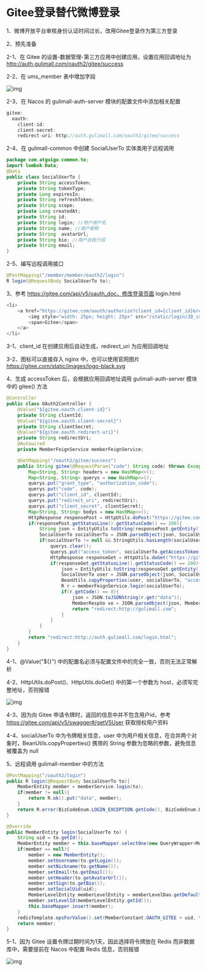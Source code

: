 # Gitee登录替代微博登录

1、微博开放平台审核身份认证时间过长，改用Gitee登录作为第三方登录

2、预先准备

2-1、在 Gitee 的设置-数据管理-第三方应用中创建应用，设置应用回调地址为 http://auth.gulimall.com/oauth2/gitee/success

2-2、在 ums_member 表中增加字段

![img](https://cdn.nlark.com/yuque/0/2023/png/2836791/1698892463965-d23fefe2-5c1a-488e-bc09-2b7c4c30e798.png)

2-3、在 Nacos 的 gulimall-auth-server 模块的配置文件中添加相关配置

```java
gitee:
  oauth:
    client-id: 
    client-secret: 
    redirect-uri: http://auth.gulimall.com/oauth2/gitee/success
```

2-4、在 gulimall-common 中创建 SocialUserTo 实体类用于远程调用

```java
package com.atguigu.common.to;
import lombok.Data;
@Data
public class SocialUserTo {
    private String accessToken;
    private String tokenType;
    private Long expiresIn;
    private String refreshToken;
    private String scope;
    private Long createdAt;
    private String id;
    private String login; //用户用户名
    private String name; //用户昵称
    private String  avatarUrl;
    private String bio; //用户自我介绍
    private String email;
}
```

2-5、编写远程调用接口

```java
@PostMapping("/member/member/oauth2/login")
R login(@RequestBody SocialUserTo to);
```

3、参考 https://gitee.com/api/v5/oauth_doc，修改登录页面 login.html

```java
<li>
    <a href="https://gitee.com/oauth/authorize?client_id={client_id}&redirect_uri={redirect_uri}&response_type=code">
        <img style="width: 25px; height: 25px" src="/static/login/JD_img/gitee.png"/>
        <span>Gitee</span>
    </a>
</li>
```

3-1、client_id 在创建应用后自动生成，redirect_uri 为应用回调地址

3-2、图标可以直接存入 nginx 中，也可以使用官网图片 https://gitee.com/static/images/logo-black.svg

4、生成 accessToken 后，会根据应用回调地址调用 gulimall-auth-server 模块中的 gitee() 方法

```java
@Controller
public class OAuth2Controller { 
    @Value("${gitee.oauth.client-id}")
    private String clientId;
    @Value("${gitee.oauth.client-secret}")
    private String clientSecret;
    @Value("${gitee.oauth.redirect-uri}")
    private String redirectUri;
    @Autowired
    private MemberFeignService memberFeignService;

    @GetMapping("/oauth2/gitee/success")
    public String gitee(@RequestParam("code") String code) throws Exception {
        Map<String, String> headers = new HashMap<>();
        Map<String, String> querys = new HashMap<>();
        querys.put("grant_type", "authorization_code");
        querys.put("code", code);
        querys.put("client_id", clientId);
        querys.put("redirect_uri", redirectUri);
        querys.put("client_secret", clientSecret);
        Map<String, String> bodys = new HashMap<>();
        HttpResponse responsePost = HttpUtils.doPost("https://gitee.com", "/oauth/token", "POST", headers, querys, bodys);
        if(responsePost.getStatusLine().getStatusCode() == 200){
            String json = EntityUtils.toString(responsePost.getEntity());
            SocialUserTo socialUserTo = JSON.parseObject(json, SocialUserTo.class);
            if(socialUserTo != null && StringUtils.hasLength(socialUserTo.getAccessToken())){
                querys.clear();
                querys.put("access_token", socialUserTo.getAccessToken());
                HttpResponse responseGet = HttpUtils.doGet("https://gitee.com", "/api/v5/user", "GET", headers, querys);
                if(responseGet.getStatusLine().getStatusCode() == 200){
                    json = EntityUtils.toString(responseGet.getEntity());
                    SocialUserTo user = JSON.parseObject(json, SocialUserTo.class);
                    BeanUtils.copyProperties(user, socialUserTo, "accessToken", "tokenType", "expiresIn", "refreshToken", "scope", "createdAt");
                    R r = memberFeignService.login(socialUserTo);
                    if(r.getCode() == 0){
                        json = JSON.toJSONString(r.get("data"));
                        MemberRespVo vo = JSON.parseObject(json, MemberRespVo.class);
                        return "redirect:http://gulimall.com";
                    }
                }
            }
        }
        return "redirect:http://auth.gulimall.com/login.html";
    }
}
```

4-1、@Value("${}") 中的配置名必须与配置文件中的完全一致，否则无法正常解析

4-2、HttpUtils.doPost()、HttpUtils.doGet() 中的第一个参数为 host，必须写完整地址，否则报错

![img](https://cdn.nlark.com/yuque/0/2023/png/2836791/1698893615933-5538d504-8cd6-457f-8978-709605adebee.png)

4-3、因为向 Gitee 申请令牌时，返回的信息中并不包含用户id，参考 https://gitee.com/api/v5/swagger#/getV5User 获取授权用户资料

4-4、socialUserTo 中为令牌相关信息，user 中为用户相关信息，在合并两个对象时，BeanUtils.copyProperties() 携带的 String 参数为忽略的参数，避免信息被覆盖为 null

5、远程调用 gulimall-member 中的方法

```java
@PostMapping("/oauth2/login")
public R login(@RequestBody SocialUserTo to){
    MemberEntity member = memberService.login(to);
    if(member != null){
        return R.ok().put("data", member);
    }
    return R.error(BizCodeEnum.LOGIN_EXCEPTION.getCode(), BizCodeEnum.LOGIN_EXCEPTION.getMsg());
}

@Override
public MemberEntity login(SocialUserTo to) {
    String uid = to.getId();
    MemberEntity member = this.baseMapper.selectOne(new QueryWrapper<MemberEntity>().eq("social_uid", uid));
    if(member == null){ 
        member = new MemberEntity();
        member.setUsername(to.getLogin());
        member.setNickname(to.getName());
        member.setEmail(to.getEmail());
        member.setHeader(to.getAvatarUrl());
        member.setSign(to.getBio());
        member.setSocialUid(uid);
        MemberLevelEntity memberLevelEntity = memberLevelDao.getDefaultLevel();
        member.setLevelId(memberLevelEntity.getId());
        this.baseMapper.insert(member);
    }
    redisTemplate.opsForValue().set(MemberConstant.OAUTH_GITEE + uid, to.getAccessToken(), to.getExpiresIn(), TimeUnit.SECONDS);
    return member;
}
```

5-1、因为 Gitee 设置令牌过期时间为1天，因此选择将令牌放在 Redis 而非数据库中，需要提前在 Nacos 中配置 Redis 信息，否则报错

![img](https://cdn.nlark.com/yuque/0/2023/png/2836791/1698895028441-0a2a4c9f-3881-4d6f-a2c2-bdd17492d0f3.png)











































